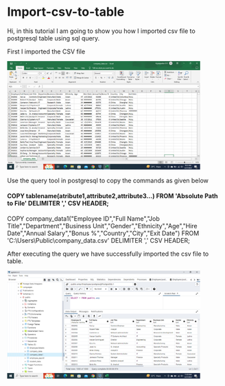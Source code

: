 # Import-csv-to-table
<p>Hi, in this tutorial I am going to show you how I imported csv file to postgresql table using sql query.</p>
<p>First I imported the CSV file</p>
<img src="sample images/csv.png" width="450">
<p>Use the query tool in postgresql to copy the commands as given below</p>
<h4>COPY tablename(atribute1,attribute2,attribute3...) FROM 'Absolute Path to File' DELIMITER ',' CSV HEADER;</h4>
COPY company_data1("Employee ID","Full Name","Job Title","Department","Business Unit","Gender","Ethnicity","Age","Hire Date","Annual Salary","Bonus %","Country","City","Exit Date") FROM 'C:\Users\Public\company_data.csv' DELIMITER ',' CSV HEADER;
<p>After executing the query we have successfully imported the csv file to table.</p>
<img src="sample images/table.png" width="450">

